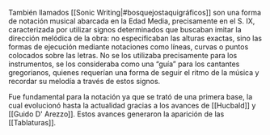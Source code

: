 También llamados [[Sonic Writing|#bosquejostaquigráficos]] son una forma de notación musical abarcada en la Edad Media, precisamente en el S. IX, caracterizada por utilizar signos determinados que buscaban imitar la dirección melódica de la obra: no especificaban las alturas exactas, sino las formas de ejecución mediante notaciones como líneas, curvas o puntos colocados sobre las letras. No se los utilizaba precisamente para los instrumentos, se los consideraba como una “guía” para los cantantes gregorianos, quienes requerían una forma de seguir el ritmo de la música y recordar su melodía a través de estos signos.

Fue fundamental para la notación ya que se trató de una primera base, la cual evolucionó hasta la actualidad gracias a los avances de [[Hucbald]] y [[Guido D' Arezzo]].  Estos avances generaron la aparición de las [[Tablaturas]].
